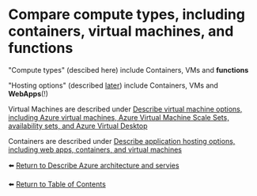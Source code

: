 # Compare compute types, including containers, virtual machines, and functions

"Compute types" (descibed here) include Containers, VMs and **functions**

"Hosting options" (described [later](24-Describe-application-hosting-options-including-web-apps-containers-and-virtual-machines.md)) include Containers, VMs and **WebApps**(!)

Virtual Machines are described under [Describe virtual machine options, including Azure virtual machines, Azure Virtual Machine Scale Sets, availability sets, and Azure Virtual Desktop](22-Describe-virtual-machine-options-including-Azure-virtual-machines-Azure-Virtual-Machine-Scale-Sets-availability-sets-and-Azure-Virtual-Desktop.md)

Containers are described under [Describe application hosting options, including web apps, containers, and virtual machines](24-Describe-application-hosting-options-including-web-apps-containers-and-virtual-machines.md)

⬅️ [Return to Describe Azure architecture and servies](README.md)

⬅️ [Return to Table of Contents](../README.md)